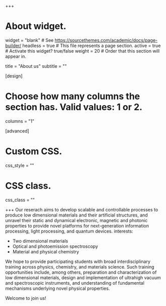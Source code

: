 +++
# About widget.
widget = "blank"  # See https://sourcethemes.com/academic/docs/page-builder/
headless = true  # This file represents a page section.
active = true  # Activate this widget? true/false
weight = 20  # Order that this section will appear in.

title = "About us"
subtitle = ""

[design]
  # Choose how many columns the section has. Valid values: 1 or 2.
  columns = "1"
  
[advanced]
 # Custom CSS. 
 css_style = ""
 
 # CSS class.
 css_class = ""

+++
Our reserach aims to develop scalable and controllable processes to produce low dimensional materials and their artificial structures, and unravel their static and dynamical electronic, magnetic and photonic properties to provide novel platforms for next-generation information processing, light processing, and quantum devices.
interests:
- Two dimensional materials
- Optical and photoemission spectroscopy
- Material and physical chemistry

We hope to provide participating students with broad interdisciplinary training across physics, chemistry, and materials science.  Such training opportunities include, among others, preparation and characterization of low dimensional materials, design and implementation of ultrahigh vacuum and spectroscopic instruments, and understanding of fundamental mechanisms underlying novel physical properties. 

Welcome to join us!
